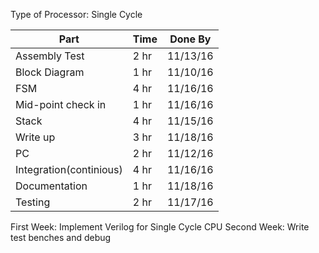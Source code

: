 Type of Processor: Single Cycle

|Part|Time|Done By|
|----|----|-------|
|Assembly Test| 2 hr| 11/13/16|
|Block Diagram| 1 hr| 11/10/16|
|FSM| 4 hr| 11/16/16|
|Mid-point check in| 1 hr | 11/16/16|
|Stack | 4 hr | 11/15/16|
|Write up| 3 hr| 11/18/16|
|PC| 2 hr| 11/12/16|
|Integration(continious)| 4 hr | 11/16/16|
|Documentation| 1 hr| 11/18/16|
|Testing| 2 hr| 11/17/16|



First Week: Implement Verilog for Single Cycle CPU
Second Week: Write test benches and debug


